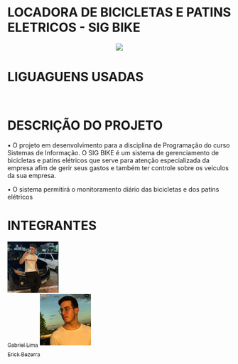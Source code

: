 <h1 align="left">LOCADORA DE BICICLETAS E PATINS ELETRICOS - SIG BIKE</h1>

<p align="center">
<img src="http://img.shields.io/static/v1?label=STATUS&message=EM%20DESENVOLVIMENTO&color=GREEN&style=for-the-badge"/>
</p>

<h1 align="left">LIGUAGUENS USADAS</h1>
<p align="center">
<img src=""/>
</p>


<h1 align="left">DESCRIÇÃO DO PROJETO</h1>

• O projeto em desenvolvimento para a disciplina de Programação do curso Sistemas de Informação. O SIG BIKE é um sistema de gerenciamento de bicicletas e patins elétricos que serve para atenção especializada da empresa afim de gerir seus gastos e também ter controle sobre os veículos da sua empresa.

• O sistema permitirá o monitoramento diário das bicicletas e dos patins elétricos

<h1 align="left">INTEGRANTES</h1>


[<img src="https://github.com/Lima404/Locadora-de-bicicletas-e-patins-eletricos/blob/main/imagens/87135960.jpg" width=115><br><sub>Gabriel Lima</sub>](https://github.com/Lima404) 
[<img src="https://github.com/Lima404/Locadora-de-bicicletas-e-patins-eletricos/blob/main/imagens/102674727.jpg" width=115><br><sub>Erick Bezerra</sub>](https://github.com/ErickBezerrar)
